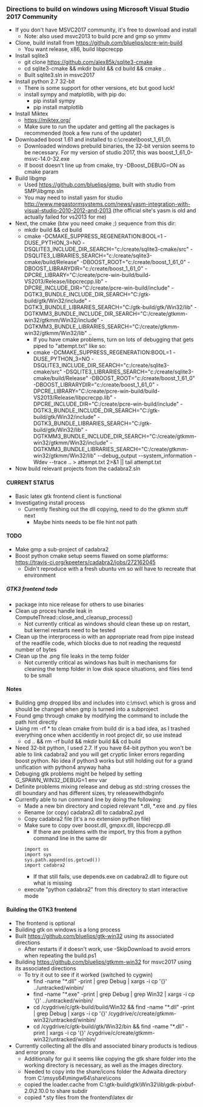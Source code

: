 ### Directions to build on windows using Microsoft Visual Studio 2017 Community
* If you don't have MSVC2017 community, it's free to download and install
  * Note: also used msvc2013 to build pcre and gmp so ymmv
* Clone, build install from https://github.com/bluelips/pcre-win-build
  * You want release, x86, build libpcrecpp
* Install sqlite3
  * git clone https://github.com/alex85k/sqlite3-cmake
  * cd sqlite3-cmake && mkdir build && cd build && cmake ..
  * Built sqlite3.sln in msvc2017
* Install python 2.7 32-bit
  * There is some support for other versions, etc but good luck!
  * install sympy and matplotlib, with pip do:
    * pip install sympy
	* pip install matplotlib
* Install Miktex
  * https://miktex.org/
  * Make sure to run the updater and getting all the packages is recommended (took a few runs of the updater)
* Downloaded boost 1.61 and installed to c:\create\boost_1_61_0\
  * Downloaded windows prebuild binaries, the 32-bit version seems to be necessary. For my version of studio 2017, this was boost_1_61_0-msvc-14.0-32.exe
  * If boost doesn't line up from cmake, try -DBoost_DEBUG=ON as cmake param
* Build libgmp
  * Used https://github.com/bluelips/gmp, built with studio from SMP\libgmp.sln
  * You may need to install yasm for studio http://www.megastormsystems.com/news/yasm-integration-with-visual-studio-2010-2012-and-2013 (the official site's yasm is old and actually failed for vs2013 for me)
* Next, the cmake (btw you need cmake ;) sequence from this dir:
  * mkdir build && cd build
  * cmake -DCMAKE_SUPPRESS_REGENERATION:BOOL=1 -DUSE_PYTHON_3=NO -DSQLITE3_INCLUDE_DIR_SEARCH="c:/create/sqlite3-cmake/src" -DSQLITE3_LIBRARIES_SEARCH="c:/create/sqlite3-cmake/build/Release" -DBOOST_ROOT="c:/create/boost_1_61_0" -DBOOST_LIBRARYDIR="c:/create/boost_1_61_0" -DPCRE_LIBRARY="C:/create/pcre-win-build/build-VS2013/Release/libpcrecpp.lib" -DPCRE_INCLUDE_DIR="C:/create/pcre-win-build/include" -DGTK3_BUNDLE_INCLUDE_DIR_SEARCH="C:/gtk-build/gtk/Win32/include" -DGTK3_BUNDLE_LIBRARIES_SEARCH="C:/gtk-build/gtk/Win32/lib" -DGTKMM3_BUNDLE_INCLUDE_DIR_SEARCH="C:/create/gtkmm-win32/gtkmm/Win32/include" -DGTKMM3_BUNDLE_LIBRARIES_SEARCH="C:/create/gtkmm-win32/gtkmm/Win32/lib" ..
    * If you have cmake problems, turn on lots of debugging that gets piped to "attempt.txt" like so:
    * cmake -DCMAKE_SUPPRESS_REGENERATION:BOOL=1 -DUSE_PYTHON_3=NO -DSQLITE3_INCLUDE_DIR_SEARCH="c:/create/sqlite3-cmake/src" -DSQLITE3_LIBRARIES_SEARCH="c:/create/sqlite3-cmake/build/Release" -DBOOST_ROOT="c:/create/boost_1_61_0" -DBOOST_LIBRARYDIR="c:/create/boost_1_61_0" -DPCRE_LIBRARY="C:/create/pcre-win-build/build-VS2013/Release/libpcrecpp.lib" -DPCRE_INCLUDE_DIR="C:/create/pcre-win-build/include" -DGTK3_BUNDLE_INCLUDE_DIR_SEARCH="C:/gtk-build/gtk/Win32/include" -DGTK3_BUNDLE_LIBRARIES_SEARCH="C:/gtk-build/gtk/Win32/lib" -DGTKMM3_BUNDLE_INCLUDE_DIR_SEARCH="C:/create/gtkmm-win32/gtkmm/Win32/include" -DGTKMM3_BUNDLE_LIBRARIES_SEARCH="C:/create/gtkmm-win32/gtkmm/Win32/lib" --debug_output --system_information -Wdev --trace .. > attempt.txt 2>&1 || tail attempt.txt
* Now build relevant projects from the cadabra2.sln

#### CURRENT STATUS
* Basic latex gtk frontend client is functional
* Investigating install process
  * Currently fleshing out the dll copying, need to do the gtkmm stuff next
    * Maybe hints needs to be file hint not path

#### TODO 
* Make gmp a sub-project of cadabra2
* Boost python cmake setup seems flawed on some platforms: https://travis-ci.org/kpeeters/cadabra2/jobs/272162045
  * Didn't reproduce with a fresh ubuntu vm so will have to recreate that environment
    
##### GTK3 frontend todo
* package into nice release for others to use binaries
* Clean up proces handle leak in ComputeThread::close_and_cleanup_process()
  * Not currently critical as windows should clean these up on restart, but kernel restarts need to be tested
* Clean up the interprocess io with an appropriate read from pipe instead of the readfile code, which blocks due to not reading the requestd number of bytes
* Clean up the .png file leaks in the temp folder
  * Not currently critical as windows has built in mechanisms for cleaning the temp folder in low disk space situations, and files tend to be small

#### Notes
* Building gmp dropped libs and includes into c:\msvc\ which is gross and should be changed when gmp is turned into a subproject
* Found gmp through cmake by modifying the command to include the path hint directly
* Using rm -rf * to clean cmake from build dir is a bad idea, as I trashed everything once when accidently in root project dir, so use instead
  * cd .. && rm -rf build && mkdir build && cd build
* Need 32-bit python, I used 2.7. If you have 64-bit python you won't be able to link cadabra2 and you will get cryptic linker errors regarding boost python. No idea if python3 works but still holding out for a grand unification with python4 anyway haha
* Debuging gtk problems might be helped by setting G_SPAWN_WIN32_DEBUG=1 env var 
* Definite problems mixing release and debug as std::string crosses the dll boundary and has different sizes, try releasewithdbginfo
* Currently able to run command line by doing the following: 
  * Made a new bin directory and copied relevant *.dll, *.exe and .py files 
  * Rename (or copy) cadabra2.dll to cadabra2.pyd 
  * Copy cadabra2 file (it's a no extension python file) 
  * Make sure to copy over boost.dll, gmpxx.dll, libpcrecpp.dll 
    * If there are problems with the import, try this from a python command line in the same dir 
	```
	import os
	import sys
	sys.path.append(os.getcwd())
	import cadabra2
	```
    * If that still fails, use depends.exe on cadabra2.dll to figure out what is missing 
  * execute "python cadabra2" from this directory to start interactive mode

#### Building the GTK3 frontend
* The frontend is optional
* Building gtk on windows is a long process
* Built https://github.com/bluelips/gtk-win32 using its associated directions
  * After restarts if it doesn't work, use -SkipDownload to avoid errors when repeating the build.ps1
* Building https://github.com/bluelips/gtkmm-win32 for msvc2017 using its associated directions
  * To try it out to see if it worked (switched to cygwin)
    * find -name "*.dll" -print | grep Debug | xargs -i cp '{}' ../untracked/winbin/
    * find -name "*.exe" -print | grep Debug | grep Win32 | xargs -i cp '{}' ../untracked/winbin/
    * cd /cygdrive/c/gtk-build/build/Win32 && find -name "*.dll" -print | grep Debug | xargs -i cp '{}' /cygdrive/c/create/gtkmm-win32/untracked/winbin/
    * cd /cygdrive/c/gtk-build/gtk/Win32/bin && find -name "*.dll" -print | xargs -i cp '{}' /cygdrive/c/create/gtkmm-win32/untracked/winbin/
* Currently collecting all the dlls and associated binary products is tedious and error prone. 
  * Additionally for gui it seems like copying the gtk share folder into the working directory is necessary, as well as the images directory.
  * Needed to copy into the share/icons folder the Adwaita directory from C:\msys64\mingw64\share\icons
  * copied the loader.cache from C:\gtk-build\gtk\Win32\lib\gdk-pixbuf-2.0\2.10.0 to share subdir
  * copied *.sty files from the frontend\latex dir
